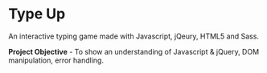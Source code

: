 # Type Up
An interactive typing game made with Javascript, jQeury, HTML5 and Sass.

**Project Objective** - To show an understanding of Javascript & jQuery, DOM manipulation, error handling.
